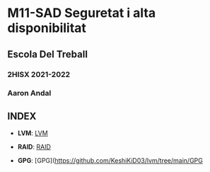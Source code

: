 # M11-SAD Seguretat i alta disponibilitat
## Escola Del Treball
### 2HISX 2021-2022
### Aaron Andal

## INDEX

* **LVM**: [LVM](https://github.com/KeshiKiD03/lvm/tree/main/LVM)


* **RAID**: [RAID](https://github.com/KeshiKiD03/lvm/tree/main/RAID)


* **GPG**: [GPG](https://github.com/KeshiKiD03/lvm/tree/main/GPG

